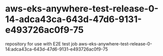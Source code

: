 # aws-eks-anywhere-test-release-0-14-adca43ca-643d-47d6-9131-e493726ac0f9-75
repository for use with E2E test job aws-eks-anywhere-test-release-0-14:adca43ca-643d-47d6-9131-e493726ac0f9-75
